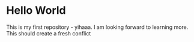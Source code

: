 # Hello World
This is my first repository - yihaaa.
I am looking forward to learning more.
This should create a fresh conflict
